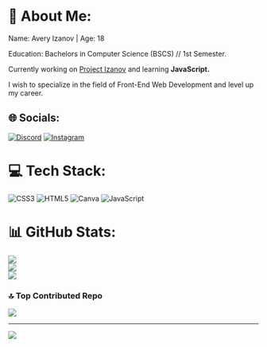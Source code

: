 # 💫 About Me:
Name: Avery Izanov | Age: 18

Education: Bachelors in Computer Science (BSCS) // 1st Semester.

Currently working on [Project Izanov](https://izanov.github.io/project-izanov/) and learning **JavaScript.**

I wish to specialize in the field of Front-End Web Development and level up my career.

## 🌐 Socials:
[![Discord](https://img.shields.io/badge/Discord-%237289DA.svg?logo=discord&logoColor=white)](https://discord.gg/discordapp.com/users/1230055739238776874) [![Instagram](https://img.shields.io/badge/Instagram-%23E4405F.svg?logo=Instagram&logoColor=white)](https://instagram.com/averyizanov) 

# 💻 Tech Stack:
![CSS3](https://img.shields.io/badge/css3-%231572B6.svg?style=for-the-badge&logo=css3&logoColor=white) ![HTML5](https://img.shields.io/badge/html5-%23E34F26.svg?style=for-the-badge&logo=html5&logoColor=white) ![Canva](https://img.shields.io/badge/Canva-%2300C4CC.svg?style=for-the-badge&logo=Canva&logoColor=white) ![JavaScript](https://img.shields.io/badge/javascript-%23323330.svg?style=for-the-badge&logo=javascript&logoColor=%23F7DF1E)

# 📊 GitHub Stats:
![](https://github-readme-stats.vercel.app/api?username=izanov&theme=dark&hide_border=false&include_all_commits=false&count_private=false)<br/>
![](https://github-readme-streak-stats.herokuapp.com/?user=izanov&theme=dark&hide_border=false)<br/>
![](https://github-readme-stats.vercel.app/api/top-langs/?username=izanov&theme=dark&hide_border=false&include_all_commits=false&count_private=false&layout=compact)

### 🔝 Top Contributed Repo
![](https://github-contributor-stats.vercel.app/api?username=izanov&limit=5&theme=tokyonight&combine_all_yearly_contributions=true)

---
[![](https://visitcount.itsvg.in/api?id=izanov&icon=0&color=3)](https://visitcount.itsvg.in)
